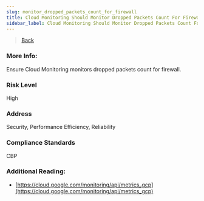 ```yaml
---
slug: monitor_dropped_packets_count_for_firewall
title: Cloud Monitoring Should Monitor Dropped Packets Count For Firewall
sidebar_label: Cloud Monitoring Should Monitor Dropped Packets Count For Firewall
---
```

> [Back](../../gcpmonitoringcompliance)

### More Info:
Ensure Cloud Monitoring monitors dropped packets count for firewall.

### Risk Level
High

### Address
Security, Performance Efficiency, Reliability

### Compliance Standards
CBP

### Additional Reading:
- [https://cloud.google.com/monitoring/api/metrics_gcp](https://cloud.google.com/monitoring/api/metrics_gcp) 
